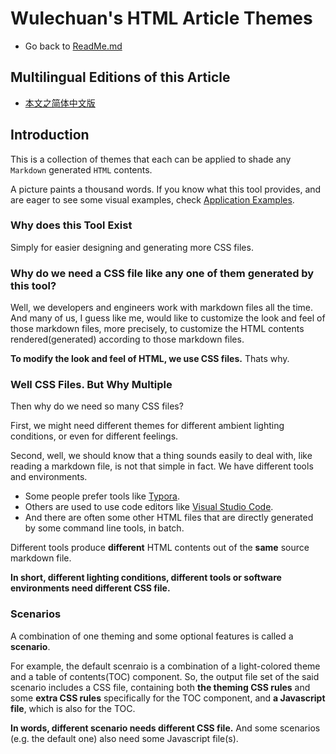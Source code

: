 <link rel="stylesheet" href="../../../dist/css/wulechuan-styles-for-html-via-markdown--vscode.default.min.css">

# Wulechuan's HTML Article Themes

- Go back to [ReadMe.md](../../../ReadMe.md)


## Multilingual Editions of this Article

- [本文之简体中文版](../zh-hans-CN/introduction.md)


## Introduction

This is a collection of themes that each
can be applied to shade any `Markdown` generated `HTML` contents.

A picture paints a thousand words. If you know what this tool provides, and are eager to see some visual examples, check [Application Examples](./application-examples).


### Why does this Tool Exist

Simply for easier designing and generating more CSS files.

### Why do we need a CSS file like any one of them generated by this tool?

Well, we developers and engineers work with markdown files all the time. And many of us, I guess like me, would like to customize the look and feel of those markdown files, more precisely, to customize the HTML contents rendered(generated) according to those markdown files.

**To modify the look and feel of HTML, we use CSS files.** Thats why.


### Well CSS Files. But Why Multiple

Then why do we need so many CSS files?

First, we might need different themes for different ambient lighting conditions, or even for different feelings.

Second, well, we should know that a thing sounds easily to deal with, like reading a markdown file, is not that simple in fact. We have different tools and environments.

- Some people prefer tools like [Typora](https://typora.io/).
- Others are used to use code editors like [Visual Studio Code](https://code.visualstudio.com).
- And there are often some other HTML files that are directly generated by some command line tools, in batch.

Different tools produce **different** HTML contents out of the **same** source markdown file.

**In short, different lighting conditions, different tools or software environments need different CSS file.**


### Scenarios

A combination of one theming and some optional features is called a **scenario**.

For example, the default scenraio is a combination of a light-colored theme and a table of contents(TOC) component. So, the output file set of the said scenario includes a CSS file, containing both **the theming CSS rules** and some **extra CSS rules** specifically for the TOC component, and **a Javascript file**, which is also for the TOC.

**In words, different scenario needs different CSS file.** And some scenarios (e.g. the default one) also need some Javascript file(s).

